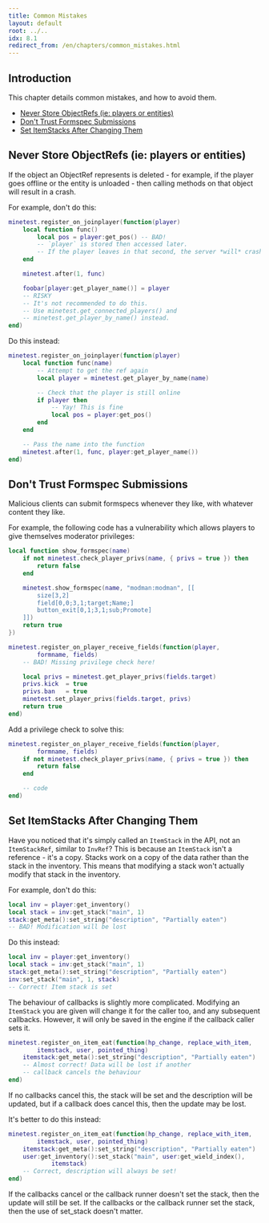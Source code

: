 ```yaml
---
title: Common Mistakes
layout: default
root: ../..
idx: 8.1
redirect_from: /en/chapters/common_mistakes.html
---
```


## Introduction <!-- omit in toc -->

This chapter details common mistakes, and how to avoid them.

- [Never Store ObjectRefs (ie: players or entities)](#never-store-objectrefs-ie-players-or-entities)
- [Don't Trust Formspec Submissions](#dont-trust-formspec-submissions)
- [Set ItemStacks After Changing Them](#set-itemstacks-after-changing-them)

## Never Store ObjectRefs (ie: players or entities)

If the object an ObjectRef represents is deleted - for example, if the player goes
offline or the entity is unloaded - then calling methods on that object
will result in a crash.

For example, don't do this:

```lua
minetest.register_on_joinplayer(function(player)
    local function func()
        local pos = player:get_pos() -- BAD!
        -- `player` is stored then accessed later.
        -- If the player leaves in that second, the server *will* crash.
    end

    minetest.after(1, func)

    foobar[player:get_player_name()] = player
    -- RISKY
    -- It's not recommended to do this.
    -- Use minetest.get_connected_players() and
    -- minetest.get_player_by_name() instead.
end)
```

Do this instead:

```lua
minetest.register_on_joinplayer(function(player)
    local function func(name)
        -- Attempt to get the ref again
        local player = minetest.get_player_by_name(name)

        -- Check that the player is still online
        if player then
            -- Yay! This is fine
            local pos = player:get_pos()
        end
    end

    -- Pass the name into the function
    minetest.after(1, func, player:get_player_name())
end)
```

## Don't Trust Formspec Submissions

Malicious clients can submit formspecs whenever they like, with
whatever content they like.

For example, the following code has a vulnerability which allows players to
give themselves moderator privileges:

```lua
local function show_formspec(name)
    if not minetest.check_player_privs(name, { privs = true }) then
        return false
    end

    minetest.show_formspec(name, "modman:modman", [[
        size[3,2]
        field[0,0;3,1;target;Name;]
        button_exit[0,1;3,1;sub;Promote]
    ]])
    return true
})

minetest.register_on_player_receive_fields(function(player,
        formname, fields)
    -- BAD! Missing privilege check here!

    local privs = minetest.get_player_privs(fields.target)
    privs.kick  = true
    privs.ban   = true
    minetest.set_player_privs(fields.target, privs)
    return true
end)
```

Add a privilege check to solve this:

```lua
minetest.register_on_player_receive_fields(function(player,
        formname, fields)
    if not minetest.check_player_privs(name, { privs = true }) then
        return false
    end

    -- code
end)
```

## Set ItemStacks After Changing Them

Have you noticed that it's simply called an `ItemStack` in the API, not an `ItemStackRef`,
similar to `InvRef`? This is because an `ItemStack` isn't a reference - it's a
copy. Stacks work on a copy of the data rather than the stack in the inventory.
This means that modifying a stack won't actually modify that stack in the inventory.

For example, don't do this:

```lua
local inv = player:get_inventory()
local stack = inv:get_stack("main", 1)
stack:get_meta():set_string("description", "Partially eaten")
-- BAD! Modification will be lost
```

Do this instead:

```lua
local inv = player:get_inventory()
local stack = inv:get_stack("main", 1)
stack:get_meta():set_string("description", "Partially eaten")
inv:set_stack("main", 1, stack)
-- Correct! Item stack is set
```

The behaviour of callbacks is slightly more complicated. Modifying an `ItemStack` you
are given will change it for the caller too, and any subsequent callbacks. However,
it will only be saved in the engine if the callback caller sets it.

```lua
minetest.register_on_item_eat(function(hp_change, replace_with_item,
        itemstack, user, pointed_thing)
    itemstack:get_meta():set_string("description", "Partially eaten")
    -- Almost correct! Data will be lost if another
    -- callback cancels the behaviour
end)
```

If no callbacks cancel this, the stack will be set and the description will be updated,
but if a callback does cancel this, then the update may be lost.

It's better to do this instead:

```lua
minetest.register_on_item_eat(function(hp_change, replace_with_item,
        itemstack, user, pointed_thing)
    itemstack:get_meta():set_string("description", "Partially eaten")
    user:get_inventory():set_stack("main", user:get_wield_index(),
            itemstack)
    -- Correct, description will always be set!
end)
```

If the callbacks cancel or the callback runner doesn't set the stack,
then the update will still be set.
If the callbacks or the callback runner set the stack, then the use of
set_stack doesn't matter.
